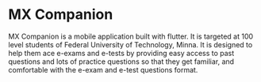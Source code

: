 # MX Companion

MX Companion is a mobile application built with flutter. It is targeted at 100 level students of Federal University of Technology, Minna. It is designed to help them ace e-exams and e-tests by providing easy access to past questions and lots of practice questions so that they get familiar, and comfortable with the e-exam and e-test questions format.
